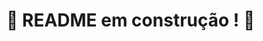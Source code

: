 # :construction: README em construção ! :construction:
<!--
1. Crie um container em modo interativo, sem rodá-lo, nomeando-o como 01container e utilizando a imagem alpine na versão 3.12

# Para criar um container novo: "docker contair create -it"
# Para nomear o container criado: "--name (nome do container)"
# Para que esse container tenha uma determinada imagem com versão "(nome da imagem):(versão)"

docker container create -it --name 01container alpine:3.12

----------------------------------------------------------

 2. Inicie o container 01containe

# Para dar início ao container "docker start (nome do container)"

docker start 01container

------------------------------------------------------------

3. Liste os containers filtrando pelo nome 01container 

# Para filtrar um determinado container "docker --filter (alguns comandos)"
# Alguns comando são:
  # "status=runing" - filtra apenas os que estão rodando
  # "name=(nome do container desejado)" - filtras determinado container pelo nome
  # Pode também aplicar os dois filtros --filter "status=runing" --filter "name=(nome)"
# Caso queira listar esse container usar "ps" depois do docker: "docker ps..."

docker --filter "name=01container"

------------------------------------------------------------

 4. Execute o comando cat /etc/os-release no container 01container sem se acoplar a ele 

# docker é usado para interagir  com o "docker"
# exec é usado para executar comandos dentro dos containers que já estão em execução
# nome do container
# comando que deseja executar dentro do container (cat /etc/os-release)

docker exec 01container cat /etc/os-release

---------------------------------------------------------------

 5. Remova o container 01container

# Para remover um container usamos o comando "rm"
# Caso não dê certo, utilizamos o -f que indicar "forçar"
# Por fim o nome do container que desejamos remover

docker rm -f 01container

---------------------------------------------------------------

 6. Faça o download da imagem nginx com a versão 1.21.3-alpine sem criar ou rodar um container

# docker é usado para interagir com o Docker
# image é um subcomando do docker que é utilizado para trabalhar com as imagens do docker
# pull, assim como no git, o comando pull serve para (puxa) fazer o download para a máquina
# nginx nome da imagem desejada
# 1.21.3-alpine indica a versão da imagem

docker image pull nginx:1.21.3-alpine

Resumindo: esse comando solicita ao Docker para baixar a imagem do Nginx na versão 1.21.3, baseada no Alpine Linux, do registro de contêiner padrão (Docker Hub) para sua máquina. Isso permitirá que você tenha essa imagem disponível localmente para criar e executar contêineres a partir dela.

---------------------------------------------------------------

 7. Rode um novo container com a imagem nginx com a versão 1.21.3-alpine em segundo plano nomeando-o como 02images e mapeando sua porta padrão de acesso para porta 3000 do sistema hospedeiro 

# run é um subcomando para criar e iniciar novos conteiners a partir de uma imagem docker
# -d é uma opção do comando "docker run" e indica que é para iniciar o conteiner em segundo plano (requisito do exercício)
# -p é outro comando de "docker run" que serve para mapear a porta do conteiner para uma porta no host
# 3000:80 a porta 80 é onde estamos mapeando (monitorando), que é a porta onde o servidor Nginx está sendo executado e 3000 é o localhost que desejamos acessar o servidor do Nginx. Seria algo mais ou menos assim: 3000 é a porta que vamos criar na nossa máquina para acessar o servidor da Nginx que é a porta 80. 

docker run -d -p 3000:80 --name 02images nginx:1.21.3-alpine

-------------------------------------------------------------

 8. Pare o container 02images que está em andamento

# stop como o próprio nome diz, é para parar conteiners que estão sendo executados
# 02images é um argumento do docker stop que pode indicar o ID ou o nome, neste caso indica o nome do conteiner que deseja parar

docker stop 02images

---------------------------------------------------------------

 9. Gere uma build a partir do Dockerfile do back-end do todo-app nomeando a imagem para todobackend

# docker: É o comando principal da interface de linha de comando do Docker.
# build: Este é um subcomando usado para construir imagens Docker. Ele cria uma imagem Docker a partir de um Dockerfile e de outros arquivos do contexto.
# -t: Esta é uma opção do comando docker build. É usada para adicionar uma tag ou nome à imagem que está sendo construída. Por exemplo, -t todobackend adicionaria a tag todobackend à imagem.
# todobackend: Este é o nome da imagem que você deseja criar.
# ./todo-app/back-end: Este é o diretório onde o Dockerfile e outros arquivos necessários para construir a imagem estão localizados. É o contexto de construção. Quando você executa docker build, o Docker usa os arquivos neste diretório (e em subdiretórios) para construir a imagem Docker.

docker build -t todobackend ./todo-app/back-end

-Dentro do arquivo Dockerfile dentro do diretório back-end tem os seguintes comando:

# Define a imagem base
FROM node:16-alpine

_Esta instrução indica a imagem base que será utilizada como ponto de partida para a construção da nova imagem. Neste caso, node:16-alpine é uma imagem oficial do Node.js na versão 16, baseada no Alpine Linux. Isso significa que o Dockerfile estará construindo uma imagem que utiliza o Node.js como ambiente de execução e o Alpine Linux como sistema operacional base. O Alpine Linux é uma escolha comum para imagens Docker devido ao seu tamanho reduzido._

# Expondo a porta 3001
EXPOSE 3001

_Esta instrução indica a imagem base que será utilizada como ponto de partida para a construção da nova imagem. Neste caso, node:16-alpine é uma imagem oficial do Node.js na versão 16, baseada no Alpine Linux. Isso significa que o Dockerfile estará construindo uma imagem que utiliza o Node.js como ambiente de execução e o Alpine Linux como sistema operacional base. O Alpine Linux é uma escolha comum para imagens Docker devido ao seu tamanho reduzido._

# Define o diretório de trabalho
WORKDIR /app/back-end

_Esta instrução define o diretório de trabalho dentro do contêiner para /app/back-end. Todas as instruções subsequentes serão executadas neste diretório, a menos que especificado de outra forma. Isso é útil para garantir que os comandos ADD, COPY, RUN, entre outros, sejam executados no contexto do diretório especificado._

# Adiciona o arquivo node_modules.tar.gz à imagem
ADD node_modules.tar.gz /app/back-end

_Esta instrução extrai um arquivo node_modules.tar.gz para o diretório /app/back-end dentro do contêiner. Presumivelmente, este arquivo contém as dependências do Node.js necessárias para o aplicativo. Utilizar um arquivo tar.gz pré-compilado pode acelerar o processo de construção, pois evita que o Docker reinstale as dependências do Node.js em cada compilação._

# Copia todos os arquivos da pasta back-end para a imagem
COPY . /app/back-end

_Esta instrução copia todos os arquivos e diretórios do contexto de construção (onde está localizado o Dockerfile) para o diretório /app/back-end dentro do contêiner. Isso inclui todos os arquivos do código-fonte do aplicativo, bem como quaisquer outros arquivos presentes no contexto de construção._

# Define o comando de inicialização padrão
ENTRYPOINT ["npm"]

_Esta instrução define o ponto de entrada padrão para o contêiner. Ela especifica o comando a ser executado quando o contêiner for iniciado. Neste caso, o comando npm é definido como o ponto de entrada. Isso significa que qualquer comando ou argumento passado para o contêiner será executado como se fosse um comando npm._

CMD ["start"]

_Esta instrução fornece argumentos padrão para o ponto de entrada definido anteriormente. Se nenhum comando for especificado quando o contêiner for iniciado, o comando especificado aqui será executado. Neste caso, o comando npm start será executado por padrão quando o contêiner for iniciado._

---------------------------------------------------------------------------------

 10. Gere uma build a partir do Dockerfile do front-end do todo-app nomeando a imagem para todofrontend

# -t: Esta é uma opção do comando docker build. É usada para adicionar uma tag ou nome à imagem que está sendo construída. 
# todofrontend: Este é o nome da imagem que você deseja criar.
# ./todo-app/front-end: Este é o diretório onde o Dockerfile e outros arquivos necessários para construir a imagem estão localizados.

docker build -t todofrontend ./todo-app/front-end/

-Dentro do arquivo Dockerfile dentro do diretório front-end tem os seguintes comando:

FROM node:16-alpine
EXPOSE 3000
WORKDIR /app/front-end
ADD node_modules.tar.gz /app/front-end
COPY . /app/front-end
ENTRYPOINT ["npm"]
CMD ["start"]

----------------------------------------------------------------------------------

 11. Gere uma build a partir do Dockerfile dos testes do todo-app nomeando a imagem para todotests 
 
# -t: Esta é uma opção do comando docker build. É usada para adicionar uma tag ou nome à imagem que está sendo construída. 
# todotests : Este é o nome da imagem que você deseja criar.
# ./todo-app/tests: Este é o diretório onde o Dockerfile e outros arquivos necessários para construir a imagem estão localizados. 
 
docker build -t todotests ./todo-app/tests
 
-Dentro do arquivo Dockerfile dentro do diretório tests tem os seguintes comando:

FROM betrybe/puppetter:1.0
WORKDIR /app/tests
ADD node_modules.tar.gz /app/tests
COPY . /app/tests
ENTRYPOINT ["npm"]
CMD ["test"]

----------------------------------------------------------------------------------------

12. Suba uma orquestração em segundo plano com o docker-compose de forma que backend, frontend e tests consigam se comunicar 

# docker-compose: Este é o comando principal para interagir com o Docker Compose, que é uma ferramenta para definir e executar aplicativos Docker com múltiplos contêineres.
# up: Este é um subcomando do Docker Compose usado para criar e iniciar contêineres para todos os serviços definidos no arquivo docker-compose.yml. Ele inicia os serviços em primeiro plano por padrão, mas pode ser combinado com a opção -d para iniciar os serviços em segundo plano (modo detached).
# -d: Esta opção indica ao Docker Compose para iniciar os serviços em segundo plano, ou seja, em modo detached.


docker-compose up -d

- Dentro do arquivo docker-compose.yml na raiz do diretório Docker temos os seguintes comandos:

# A versão 3 é uma das versões mais recentes e suporta uma série de recursos avançados e melhores práticas de composição de contêineres
# Solicitação do projeto
version: '3'
# Aqui é onde definimos os serviços que irão compor a aplicação.
services:
  # Este é o nome do serviço que estamos definindo. Ele será usado para referenciar este serviço em outros lugares do arquivo.
  # Aqui acabei criando um contianer para o frontend, backend e para os testes.
  todofront:
    # Aqui estamos usando a imagem que criamos no Dockerfile. Isso significa que o Dockerfile deve estar no mesmo diretório que este arquivo.
    # Aqui estamos usando todofrontend porque já foi criado um container com esse nome
    image: todofrontend
    # Aqui estamos mapeando a porta 3000 do contêiner para a porta 3000 do host. Isso significa que podemos acessar o aplicativo em http://localhost:3000.
    ports:
      - "3000:3000"
    # Aqui estamos definindo uma variável de ambiente que será usada pelo aplicativo para acessar o backend.
    # Isso é necessário porque o aplicativo frontend e o backend estão em contêineres separados.
    environment:
    # Já aqui, estamos usando o container todoback que foi o container criado dentro service
      - REACT_APP_API_HOST=todoback
    # Aqui estamos dizendo que este serviço depende do serviço todobackend.
    # Isso significa que o serviço todofrontend só será iniciado depois que o serviço todobackend estiver pronto.
    depends_on:
    # Mesma coisa aqui, o todoback é o nome do container que foi criado dentro do service para o backend
      - todoback

  # Este é o serviço que representa o backend da aplicação.    
  todoback:
    # Aqui estamos usando a imagem que criamos no Dockerfile dentro da pasta do backend.
    image: todobackend
    ports:
      - "3001:3001"

  todotests:
    image: todotests
    # O environment é usado para definir variáveis de ambiente que serão usadas pelo aplicativo.
    environment:
      - FRONT_HOST=todofront
    # Aqui estamos dizendo que este serviço depende do serviço do front-end e do serviço do back-end.
    depends_on:
      - todofront

-->
